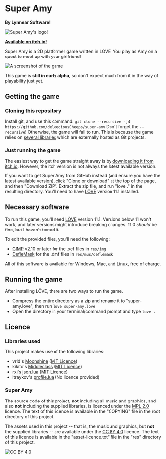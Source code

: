 # Super Amy
**By Lynnear Software!**

![Super Amy's logo!](https://raw.githubusercontent.com/deleeciousCheeps/super-amy/master/res/img/logo.png "Super Amy's logo!")

**[Available on itch.io!](https://deleeciouscheeps.itch.io/super-amy?password=super-amy)**

Super Amy is a 2D platformer game written in LÖVE. You play as Amy on a quest to meet up with your girlfriend!

![A screenshot of the game](https://raw.githubusercontent.com/deleeciousCheeps/super-amy/master/res/img/screenshot.png "A screenshot of the game")

This game is **still in early alpha**, so don't expect much from it in the way of playability just yet.

## Getting the game
### Cloning this repository
Install git, and use this command:
`git clone --recursive -j4 https://github.com/deleeciousCheeps/super-amy`
Don't forget the `--recursive`! Otherwise, the game will fail to run. This is because the game relies on [several libraries](#libraries-used) which are externally hosted as Git projects.
### Just running the game
The easiest way to get the game straight away is by [downloading it from itch.io](https://deleeciouscheeps.itch.io/super-amy?password=super-amy). However, the itch version is not always the latest available version.

If you want to get Super Amy from GitHub instead (and ensure you have the latest available version), click "Clone or download" at the top of the page, and then "Download ZIP". Extract the zip file, and run "love ." in the resulting directory. You'll need to have [LÖVE](https://love2d.org/) version 11.1 installed.

## Necessary software
To run this game, you'll need [LÖVE](https://love2d.org/) version 11.1. Versions below 11 won't work, and later versions might introduce breaking changes. 11.0 *should* be fine, but I haven't tested it.

To edit the provided files, you'll need the following:
- [GIMP](https://www.gimp.org/) v2.10 or later for the .xcf files in `res/img`
- [DefleMask](http://www.deflemask.com/) for the .dmf files in `res/mus/deflemask`

All of this software is available for Windows, Mac, and Linux, free of charge.

## Running the game
After installing LÖVE, there are two ways to run the game.
- Compress the entire directory as a zip and rename it to "super-amy.love", then run `love super-amy.love`
- Open the directory in your terminal/command prompt and type `love .`

## Licence
### Libraries used
This project makes use of the following libraries:
- vrld's [Moonshine](https://github.com/vrld/moonshine) ([MIT Licence](https://github.com/vrld/moonshine#license))
- kikito's [Middleclass](https://github.com/kikito/middleclass) ([MIT Licence](https://github.com/kikito/middleclass/blob/master/MIT-LICENSE.txt))
- rxi's [json.lua](https://github.com/rxi/json.lua) ([MIT Licence](https://github.com/rxi/json.lua/blob/master/LICENSE))
- itraykov's [profile.lua](https://bitbucket.org/itraykov/profile.lua/) (No licence provided)

### Super Amy
The source code of this project, **not** including all music and graphics, and also **not** including the supplied libraries, is licenced under the [MPL 2.0](https://www.mozilla.org/media/MPL/2.0/index.txt) licence. The text of this licence is available in the "COPYING" file in the root directory of this project.

The assets used in this project -- that is, the music and graphics, but **not** the supplied libraries -- are available under the [CC BY 4.0](https://creativecommons.org/licenses/by/4.0/) licence. The text of this licence is available in the "asset-licence.txt" file in the "res" directory of this project.

![CC BY 4.0](https://licensebuttons.net/l/by/4.0/88x31.png "CC BY 4.0")